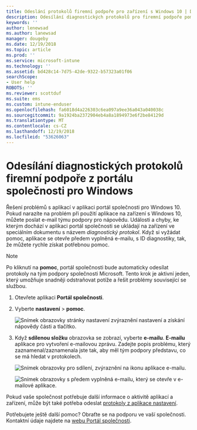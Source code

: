 ```yaml
---
title: Odeslání protokolů firemní podpoře pro zařízení s Windows 10 | Dokumentace Microsoftu
description: Odesílání diagnostických protokolů pro firemní podpoře pomoct vyřešit problémy s aplikací
keywords: ''
author: lenewsad
ms.author: lanewsad
manager: dougeby
ms.date: 12/19/2018
ms.topic: article
ms.prod: ''
ms.service: microsoft-intune
ms.technology: ''
ms.assetid: bd428c14-7d75-42de-9322-b57323a01f06
searchScope:
- User help
ROBOTS: ''
ms.reviewer: scottduf
ms.suite: ems
ms.custom: intune-enduser
ms.openlocfilehash: fa6018d4a226303c6ea097a9ee36a043a040038c
ms.sourcegitcommit: 9a1924ba2372904eb4a8a1894973e6f2be84129d
ms.translationtype: MT
ms.contentlocale: cs-CZ
ms.lasthandoff: 12/19/2018
ms.locfileid: "53626063"
---
```

# <a name="send-diagnostic-logs-to-your-company-support-from-company-portal-for-windows"></a>Odesílání diagnostických protokolů firemní podpoře z portálu společnosti pro Windows

Řešení problémů s aplikací v aplikaci portál společnosti pro Windows 10. Pokud narazíte na problém při použití aplikace na zařízení s Windows 10, můžete poslat e-mail týmu podpory pro nápovědu. Události a chyby, ke kterým dochází v aplikaci portál společnosti se ukládají na zařízení ve speciálním dokumentu s názvem _diagnostický protokol_. Když si vyžádat pomoc, aplikace se otevře předem vyplněná e-mailu, s ID diagnostiky, tak, že můžete rychle získat potřebnou pomoc.

> [!Note]       
> Po kliknutí na **pomoc**, portál společnosti bude automaticky odesílat protokoly na tým podpory společnosti Microsoft. Tento krok je aktivní jeden, který umožňuje snadněji odstraňovat potíže a řešit problémy související se službou.  

1. Otevřete aplikaci **Portál společnosti**.
2. Vyberte **nastavení** > **pomoc**.  

   ![Snímek obrazovky stránky nastavení zvýraznění nastavení a získání nápovědy části a tlačítko.](./media/1811_Get_Help_Windows_Cpapp.png)    

3. Když **sdílenou složku** obrazovka se zobrazí, vyberte **e-mailu**. **E-mailu** aplikace pro vytvoření e-mailovou zprávu. Zadejte popis problému, který zaznamenal/zaznamenala jste tak, aby měl tým podpory představu, co se má hledat v protokolech.

   ![Snímek obrazovky pro sdílení, zvýraznění na ikonu aplikace e-mailu.](./media/1811_Mail_Logs_Windows_CPapp.png)  


   ![Snímek obrazovky s předem vyplněná e-mailu, který se otevře v e-mailové aplikace.](./media/1811_Get_Help_Email_Windows_CPapp.png)  

Pokud vaše společnost potřebuje další informace o aktivitě aplikací a zařízení, může být také potřeba odeslat [protokoly z aplikace nastavení](send-logs-to-your-it-admin-settings-windows.md).  

Potřebujete ještě další pomoc? Obraťte se na podporu ve vaší společnosti. Kontaktní údaje najdete na [webu Portál společnosti](https://go.microsoft.com/fwlink/?linkid=2010980).  
